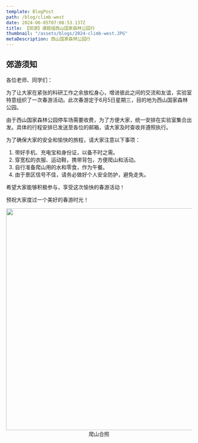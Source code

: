 ```yaml
---
template: BlogPost
path: /blog/climb-west
date: 2024-06-05T07:08:53.137Z
title: 【郊游】课题组西山国家森林公园行
thumbnail: "/assets/blogs/2024-climb-west.JPG"
metaDescription: 西山国家森林公园行
---
```


## 郊游须知

各位老师、同学们：

为了让大家在紧张的科研工作之余放松身心，增进彼此之间的交流和友谊，实验室特意组织了一次春游活动。此次春游定于6月5日星期三，目的地为西山国家森林公园。

由于西山国家森林公园停车场需要收费，为了方便大家，统一安排在实验室集合出发。具体的行程安排已发送至各位的邮箱，请大家及时查收并遵照执行。

为了确保大家的安全和愉快的旅程，请大家注意以下事项：
1. 带好手机、充电宝和身份证，以备不时之需。
2. 穿宽松的衣服、运动鞋，携带背包，方便爬山和活动。
3. 自行准备爬山用的水和零食，作为午餐。
4. 由于景区信号不佳，请务必做好个人安全防护，避免走失。

希望大家能够积极参与，享受这次愉快的春游活动！

预祝大家度过一个美好的春游时光！

<p align="center">
  <img src="/assets/blogs/2024-climb-west.JPG" width=600>
  <br>
   爬山合照
</p>